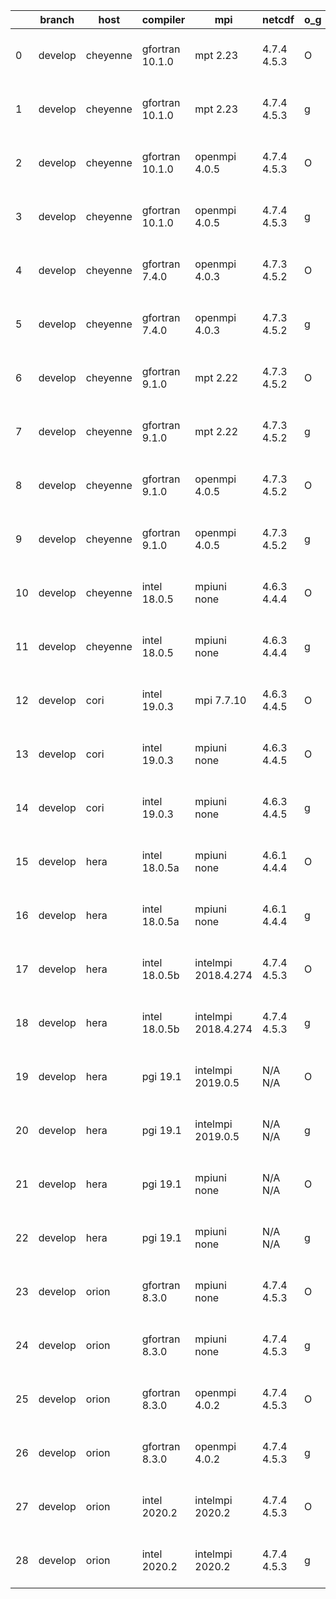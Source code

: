 |    | branch   | host     | compiler        | mpi                 | netcdf      | o_g   | os     | build   | u_pass   | u_fail   | s_pass   | s_fail   | e_pass   | e_fail   |   nuopc_pass |   nuopc_fail | artifacts_hash                                                                                                                                              | modified                  |
|----|----------|----------|-----------------|---------------------|-------------|-------|--------|---------|----------|----------|----------|----------|----------|----------|--------------|--------------|-------------------------------------------------------------------------------------------------------------------------------------------------------------|---------------------------|
|  0 | develop  | cheyenne | gfortran 10.1.0 | mpt 2.23            | 4.7.4 4.5.3 | O     | Linux  | pass    | 13662    | 0        | 49       | 0        | 80       | 0        |           50 |            0 | [artifacts](https://github.com/esmf-org/esmf-test-artifacts/tree/295bad4202c8d9201dcb15f8dbfa33defb535603/develop/cheyenne/gfortran/10.1.0/O/mpt/2.23)      | 2022-04-20 06:36:18 -0600 |
|  1 | develop  | cheyenne | gfortran 10.1.0 | mpt 2.23            | 4.7.4 4.5.3 | g     | Linux  | pass    | 13662    | 0        | 49       | 0        | 80       | 0        |           50 |            0 | [artifacts](https://github.com/esmf-org/esmf-test-artifacts/tree/4220bf511fe7f0add39d81f09b3857d1328b8728/develop/cheyenne/gfortran/10.1.0/g/mpt/2.23)      | 2022-04-20 06:43:52 -0600 |
|  2 | develop  | cheyenne | gfortran 10.1.0 | openmpi 4.0.5       | 4.7.4 4.5.3 | O     | Linux  | pass    | 13662    | 0        | 49       | 0        | 80       | 0        |           50 |            0 | [artifacts](https://github.com/esmf-org/esmf-test-artifacts/tree/9de65d801200f4d572696fc6c3782e0bc56e6a90/develop/cheyenne/gfortran/10.1.0/O/openmpi/4.0.5) | 2022-04-20 06:44:42 -0600 |
|  3 | develop  | cheyenne | gfortran 10.1.0 | openmpi 4.0.5       | 4.7.4 4.5.3 | g     | Linux  | pass    | 13662    | 0        | 49       | 0        | 80       | 0        |           50 |            0 | [artifacts](https://github.com/esmf-org/esmf-test-artifacts/tree/6ebed6f8f33eb3d925384fa26443c97db3d1a054/develop/cheyenne/gfortran/10.1.0/g/openmpi/4.0.5) | 2022-04-20 06:55:10 -0600 |
|  4 | develop  | cheyenne | gfortran 7.4.0  | openmpi 4.0.3       | 4.7.3 4.5.2 | O     | Linux  | pass    | 13662    | 0        | 49       | 0        | 80       | 0        |           50 |            0 | [artifacts](https://github.com/esmf-org/esmf-test-artifacts/tree/6faba468254e3eea85b4026b88a844abaf582b6c/develop/cheyenne/gfortran/7.4.0/O/openmpi/4.0.3)  | 2022-04-20 06:40:03 -0600 |
|  5 | develop  | cheyenne | gfortran 7.4.0  | openmpi 4.0.3       | 4.7.3 4.5.2 | g     | Linux  | pass    | 13662    | 0        | 49       | 0        | 80       | 0        |           50 |            0 | [artifacts](https://github.com/esmf-org/esmf-test-artifacts/tree/5c40e922e090c74f1f73598c38c6c9c4291de031/develop/cheyenne/gfortran/7.4.0/g/openmpi/4.0.3)  | 2022-04-20 06:53:14 -0600 |
|  6 | develop  | cheyenne | gfortran 9.1.0  | mpt 2.22            | 4.7.3 4.5.2 | O     | Linux  | pass    | 13662    | 0        | 49       | 0        | 80       | 0        |           50 |            0 | [artifacts](https://github.com/esmf-org/esmf-test-artifacts/tree/a9525775488aaac4d2a242f2bfba89b8e446838e/develop/cheyenne/gfortran/9.1.0/O/mpt/2.22)       | 2022-04-20 06:35:08 -0600 |
|  7 | develop  | cheyenne | gfortran 9.1.0  | mpt 2.22            | 4.7.3 4.5.2 | g     | Linux  | pass    | 13662    | 0        | 49       | 0        | 80       | 0        |           50 |            0 | [artifacts](https://github.com/esmf-org/esmf-test-artifacts/tree/f575579e1fe565406454d2f3d0e5694739c313d8/develop/cheyenne/gfortran/9.1.0/g/mpt/2.22)       | 2022-04-20 06:45:29 -0600 |
|  8 | develop  | cheyenne | gfortran 9.1.0  | openmpi 4.0.5       | 4.7.3 4.5.2 | O     | Linux  | pass    | 13662    | 0        | 49       | 0        | 80       | 0        |           50 |            0 | [artifacts](https://github.com/esmf-org/esmf-test-artifacts/tree/29a0c6e094aa360397645e9ba34cef058151f186/develop/cheyenne/gfortran/9.1.0/O/openmpi/4.0.5)  | 2022-04-20 06:40:34 -0600 |
|  9 | develop  | cheyenne | gfortran 9.1.0  | openmpi 4.0.5       | 4.7.3 4.5.2 | g     | Linux  | pass    | 13662    | 0        | 49       | 0        | 80       | 0        |           50 |            0 | [artifacts](https://github.com/esmf-org/esmf-test-artifacts/tree/8b838a20390952a90341517216c0292d0c20adfb/develop/cheyenne/gfortran/9.1.0/g/openmpi/4.0.5)  | 2022-04-20 06:53:42 -0600 |
| 10 | develop  | cheyenne | intel 18.0.5    | mpiuni none         | 4.6.3 4.4.4 | O     | Linux  | pass    | 12136    | 0        | 8        | 0        | 43       | 0        |            0 |           50 | [artifacts](https://github.com/esmf-org/esmf-test-artifacts/tree/148f888ad9b77592dfddbee405718e7f96053dec/develop/cheyenne/intel/18.0.5/O/mpiuni/none)      | 2022-04-20 07:22:03 -0600 |
| 11 | develop  | cheyenne | intel 18.0.5    | mpiuni none         | 4.6.3 4.4.4 | g     | Linux  | pass    | 12136    | 0        | 8        | 0        | 43       | 0        |            0 |           50 | [artifacts](https://github.com/esmf-org/esmf-test-artifacts/tree/4bb199b165eb2bfe9a9b52074db64a4569a50f47/develop/cheyenne/intel/18.0.5/g/mpiuni/none)      | 2022-04-20 07:29:24 -0600 |
| 12 | develop  | cori     | intel 19.0.3    | mpi 7.7.10          | 4.6.3 4.4.5 | O     | Unicos | pass    | 13662    | 0        | 49       | 0        | 80       | 0        |            0 |            0 | [artifacts](https://github.com/esmf-org/esmf-test-artifacts/tree/ff19b6fd26b1e2deca4709dc676cbb93df95ca58/develop/cori/intel/19.0.3/O/mpi/7.7.10)           | 2022-04-20 13:56:13 -0700 |
| 13 | develop  | cori     | intel 19.0.3    | mpiuni none         | 4.6.3 4.4.5 | O     | Unicos | pass    | 12136    | 0        | 8        | 0        | 43       | 0        |            0 |           50 | [artifacts](https://github.com/esmf-org/esmf-test-artifacts/tree/4c12e15c0d26c306e7f422081170b392c37485ec/develop/cori/intel/19.0.3/O/mpiuni/none)          | 2022-04-20 13:40:09 -0700 |
| 14 | develop  | cori     | intel 19.0.3    | mpiuni none         | 4.6.3 4.4.5 | g     | Unicos | pass    | 12136    | 0        | 8        | 0        | 43       | 0        |            0 |           50 | [artifacts](https://github.com/esmf-org/esmf-test-artifacts/tree/b96a0464a0cae2240b914378d97a39d69bf82b7d/develop/cori/intel/19.0.3/g/mpiuni/none)          | 2022-04-20 13:47:33 -0700 |
| 15 | develop  | hera     | intel 18.0.5a   | mpiuni none         | 4.6.1 4.4.4 | O     | Linux  | pass    | 12136    | 0        | 8        | 0        | 43       | 0        |            0 |           50 | [artifacts](https://github.com/esmf-org/esmf-test-artifacts/tree/6afbb1fb830855cd0710d82d18bee780fc2eb740/develop/hera/intel/18.0.5a/O/mpiuni/none)         | 2022-04-20 06:38:53 +0000 |
| 16 | develop  | hera     | intel 18.0.5a   | mpiuni none         | 4.6.1 4.4.4 | g     | Linux  | pass    | 12136    | 0        | 8        | 0        | 43       | 0        |            0 |           50 | [artifacts](https://github.com/esmf-org/esmf-test-artifacts/tree/bc0f2e7adbb6eff90b2e90d4d7719d92aeb3c95b/develop/hera/intel/18.0.5a/g/mpiuni/none)         | 2022-04-20 08:12:31 +0000 |
| 17 | develop  | hera     | intel 18.0.5b   | intelmpi 2018.4.274 | 4.7.4 4.5.3 | O     | Linux  | pass    | 13662    | 0        | 49       | 0        | 80       | 0        |           50 |            0 | [artifacts](https://github.com/esmf-org/esmf-test-artifacts/tree/1f3d4dcf1dd87499000f05c95b58a5687b9c817c/develop/hera/intel/18.0.5b/O/intelmpi/2018.4.274) | 2022-04-20 08:12:46 +0000 |
| 18 | develop  | hera     | intel 18.0.5b   | intelmpi 2018.4.274 | 4.7.4 4.5.3 | g     | Linux  | pass    | 13662    | 0        | 49       | 0        | 80       | 0        |           50 |            0 | [artifacts](https://github.com/esmf-org/esmf-test-artifacts/tree/bc0f2e7adbb6eff90b2e90d4d7719d92aeb3c95b/develop/hera/intel/18.0.5b/g/intelmpi/2018.4.274) | 2022-04-20 08:12:31 +0000 |
| 19 | develop  | hera     | pgi 19.1        | intelmpi 2019.0.5   | N/A N/A     | O     | Linux  | pass    | fail     | fail     | fail     | fail     | fail     | fail     |            0 |            0 | [artifacts](https://github.com/esmf-org/esmf-test-artifacts/tree/4b9980949e32904043b89d6f9410a92595a539b0/develop/hera/pgi/19.1/O/intelmpi/2019.0.5)        | 2022-04-20 10:45:24 +0000 |
| 20 | develop  | hera     | pgi 19.1        | intelmpi 2019.0.5   | N/A N/A     | g     | Linux  | pass    | fail     | fail     | fail     | fail     | fail     | fail     |            0 |            0 | [artifacts](https://github.com/esmf-org/esmf-test-artifacts/tree/8f0ad6b0b81da4cd9cfb94bf30824030d6155fe5/develop/hera/pgi/19.1/g/intelmpi/2019.0.5)        | 2022-04-20 10:46:44 +0000 |
| 21 | develop  | hera     | pgi 19.1        | mpiuni none         | N/A N/A     | O     | Linux  | pass    | 11510    | 626      | 6        | 2        | 40       | 3        |            0 |           50 | [artifacts](https://github.com/esmf-org/esmf-test-artifacts/tree/bc0f2e7adbb6eff90b2e90d4d7719d92aeb3c95b/develop/hera/pgi/19.1/O/mpiuni/none)              | 2022-04-20 08:12:31 +0000 |
| 22 | develop  | hera     | pgi 19.1        | mpiuni none         | N/A N/A     | g     | Linux  | pass    | 11510    | 626      | 4        | 4        | 40       | 3        |            0 |           50 | [artifacts](https://github.com/esmf-org/esmf-test-artifacts/tree/bc0f2e7adbb6eff90b2e90d4d7719d92aeb3c95b/develop/hera/pgi/19.1/g/mpiuni/none)              | 2022-04-20 08:12:31 +0000 |
| 23 | develop  | orion    | gfortran 8.3.0  | mpiuni none         | 4.7.4 4.5.3 | O     | Linux  | pass    | 12136    | 0        | 8        | 0        | 43       | 0        |            0 |           50 | [artifacts](https://github.com/esmf-org/esmf-test-artifacts/tree/852da61321ca4b9d38dca530c5d2c369d2345823/develop/orion/gfortran/8.3.0/O/mpiuni/none)       | 2022-04-20 02:48:26 -0500 |
| 24 | develop  | orion    | gfortran 8.3.0  | mpiuni none         | 4.7.4 4.5.3 | g     | Linux  | pass    | 12136    | 0        | 8        | 0        | 43       | 0        |            0 |           50 | [artifacts](https://github.com/esmf-org/esmf-test-artifacts/tree/3b96d4d682ae5027378b1b1e57eb12c4e5f8d71c/develop/orion/gfortran/8.3.0/g/mpiuni/none)       | 2022-04-20 02:56:30 -0500 |
| 25 | develop  | orion    | gfortran 8.3.0  | openmpi 4.0.2       | 4.7.4 4.5.3 | O     | Linux  | pass    | 13662    | 0        | 49       | 0        | 80       | 0        |           50 |            0 | [artifacts](https://github.com/esmf-org/esmf-test-artifacts/tree/9b9b203e8ecfd70757edabe636de40126ed57108/develop/orion/gfortran/8.3.0/O/openmpi/4.0.2)     | 2022-04-20 03:30:27 -0500 |
| 26 | develop  | orion    | gfortran 8.3.0  | openmpi 4.0.2       | 4.7.4 4.5.3 | g     | Linux  | pass    | 13662    | 0        | 49       | 0        | 80       | 0        |           50 |            0 | [artifacts](https://github.com/esmf-org/esmf-test-artifacts/tree/0b071ef139d81b2fa48f19586c4d7fba8dfdd695/develop/orion/gfortran/8.3.0/g/openmpi/4.0.2)     | 2022-04-20 03:37:20 -0500 |
| 27 | develop  | orion    | intel 2020.2    | intelmpi 2020.2     | 4.7.4 4.5.3 | O     | Linux  | pass    | 13662    | 0        | 49       | 0        | 80       | 0        |           50 |            0 | [artifacts](https://github.com/esmf-org/esmf-test-artifacts/tree/f06453f3ec5b0fbac8ecac2bae356baad737c6db/develop/orion/intel/2020.2/O/intelmpi/2020.2)     | 2022-04-20 03:33:58 -0500 |
| 28 | develop  | orion    | intel 2020.2    | intelmpi 2020.2     | 4.7.4 4.5.3 | g     | Linux  | pass    | 13662    | 0        | 49       | 0        | 80       | 0        |           50 |            0 | [artifacts](https://github.com/esmf-org/esmf-test-artifacts/tree/6d4210650af19c06aa77c38ee79e11a09408278c/develop/orion/intel/2020.2/g/intelmpi/2020.2)     | 2022-04-20 03:31:21 -0500 |